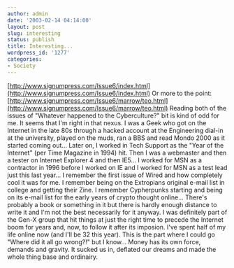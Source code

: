```yaml
---
author: admin
date: '2003-02-14 04:14:00'
layout: post
slug: interesting
status: publish
title: Interesting...
wordpress_id: '1277'
categories:
- Society
---
```


[http://www.signumpress.com/Issue6/index.html](http://www.signumpress.com/Issue6/index.html)
Or more to the point:
[http://www.signumpress.com/Issue6/marrow/teo.html](http://www.signumpress.com/Issue6/marrow/teo.html)
Reading both of the issues of "Whatever happened to the Cyberculture?"
bit is kind of odd for me. It seems that I'm right in that nexus. I was
a Geek who got on the Internet in the late 80s through a hacked account
at the Engineering dial-in at the university, played on the muds, ran a
BBS and read Mondo 2000 as it started coming out... Later on, I worked
in Tech Support as the "Year of the Internet" (per Time Magazine in
1994) hit. Then I was a webmaster and then a tester on Internet Explorer
4 and then IE5... I worked for MSN as a contractor in 1996 before I
worked on IE and I worked for MSN as a test lead just this last year...
I remember the first issue of Wired and how completely cool it was for
me. I remember being on the Extropians original e-mail list in college
and getting their Zine. I remember Cypherpunks starting and being on its
e-mail list for the early years of crypto thought online... There's
probably a book or something in it but there is hardly enough distance
to write it and I'm not the best necessarily for it anyway. I was
definitely part of the Gen-X group that hit things at just the right
time to precede the Internet boom for years and, now, to follow it after
its imposion. I've spent half of my life online now (and I'll be 32 this
year). This is the part where I could go "Where did it all go wrong?!"
but I know... Money has its own force, demands and gravity. It sucked us
in, deflated our dreams and made the whole thing base and ordinairy.
